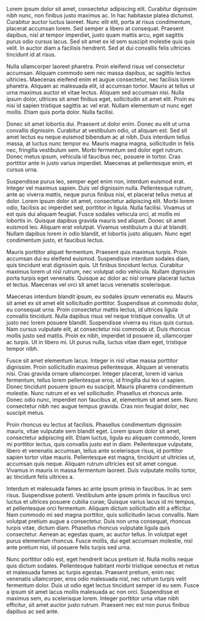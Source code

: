 

Lorem ipsum dolor sit amet, consectetur adipiscing elit. Curabitur dignissim nibh nunc, non finibus justo maximus ac. In hac habitasse platea dictumst. Curabitur auctor luctus laoreet. Nunc elit elit, porta at risus condimentum, placerat accumsan lorem. Sed semper a libero at consequat. Praesent dapibus, nisl at tempor imperdiet, justo quam mattis arcu, eget sagittis purus odio cursus lacus. Sed sit amet ex id sem suscipit molestie quis quis velit. In auctor diam a facilisis hendrerit. Sed at dui convallis felis ultricies tincidunt id at risus.

Nulla ullamcorper laoreet pharetra. Proin eleifend risus vel consectetur accumsan. Aliquam commodo sem nec massa dapibus, ac sagittis lectus ultricies. Maecenas eleifend enim et augue consectetur, nec facilisis lorem pharetra. Aliquam ac malesuada elit, id accumsan tortor. Mauris at tellus ut urna maximus auctor et vitae lectus. Aliquam sed accumsan nisi. Nulla ipsum dolor, ultrices sit amet finibus eget, sollicitudin sit amet elit. Proin eu nisi id sapien tristique sagittis ac vel erat. Nullam elementum ut nunc eget mollis. Etiam quis porta dolor. Nulla facilisi.

Donec sit amet lobortis dui. Praesent ut dolor enim. Donec eu elit ut urna convallis dignissim. Curabitur at vestibulum odio, ut aliquam est. Sed sit amet lectus eu neque euismod bibendum ac at nibh. Duis interdum tellus massa, at luctus nunc tempor eu. Mauris magna magna, sollicitudin in felis nec, fringilla vestibulum sem. Morbi fermentum sed dolor eget rutrum. Donec metus ipsum, vehicula id faucibus nec, posuere in tortor. Cras porttitor ante in justo varius imperdiet. Maecenas at pellentesque enim, et cursus urna.

Suspendisse purus leo, semper eget enim non, interdum euismod erat. Integer vel maximus sapien. Duis vel dignissim nulla. Pellentesque rutrum, ante ac viverra mattis, neque purus finibus nisi, et placerat tellus metus at dolor. Lorem ipsum dolor sit amet, consectetur adipiscing elit. Morbi lorem odio, facilisis ac imperdiet sed, porttitor in ligula. Nulla facilisi. Vivamus ut est quis dui aliquam feugiat. Fusce sodales vehicula orci, at mollis mi lobortis in. Quisque dapibus gravida mauris sed aliquet. Donec sit amet euismod leo. Aliquam erat volutpat. Vivamus vestibulum a dui at blandit. Nullam dapibus lorem in odio blandit, et lobortis justo aliquam. Nunc eget condimentum justo, et faucibus lectus.

Mauris porttitor aliquet fermentum. Praesent quis maximus turpis. Proin accumsan dui eu eleifend euismod. Suspendisse interdum sodales diam, quis tincidunt erat dignissim quis. Ut finibus tincidunt lectus. Curabitur maximus lorem ut nisl rutrum, nec volutpat odio vehicula. Nullam dignissim porta turpis eget venenatis. Quisque ac dolor ac nisl ornare placerat luctus et lectus. Maecenas vel orci sit amet lacus venenatis scelerisque.

Maecenas interdum blandit ipsum, eu sodales ipsum venenatis eu. Mauris sit amet ex sit amet elit sollicitudin porttitor. Suspendisse at commodo dolor, eu consequat urna. Proin consectetur mattis lectus, id ultrices ligula convallis tincidunt. Nulla dapibus risus vel neque tristique convallis. Ut ut justo nec lorem posuere blandit. Suspendisse viverra eu risus quis cursus. Nam cursus vulputate elit, at consectetur nisi commodo ut. Duis rhoncus mollis justo sed mattis. Proin ex nibh, imperdiet id posuere id, ullamcorper ac turpis. Ut in libero mi. Ut purus nulla, luctus vitae diam eget, tristique tempor nibh.

Fusce sit amet elementum lacus. Integer in nisl vitae massa porttitor dignissim. Proin sollicitudin maximus pellentesque. Aliquam at venenatis nisi. Cras gravida ornare ullamcorper. Integer placerat, lorem id varius fermentum, tellus lorem pellentesque eros, id fringilla dui leo ut sapien. Donec tincidunt posuere ipsum eu suscipit. Mauris pharetra condimentum molestie. Nunc rutrum et ex vel sollicitudin. Phasellus et rhoncus ante. Donec odio nunc, imperdiet non faucibus at, elementum sit amet sem. Nunc consectetur nibh nec augue tempus gravida. Cras non feugiat dolor, nec suscipit metus.

Proin rhoncus eu lectus at facilisis. Phasellus condimentum dignissim mauris, vitae vulputate sem blandit eget. Lorem ipsum dolor sit amet, consectetur adipiscing elit. Etiam luctus, ligula eu aliquam commodo, lorem mi porttitor lectus, quis convallis justo est in diam. Pellentesque vulputate, libero et venenatis accumsan, tellus ante scelerisque risus, id porttitor sapien tortor vitae mauris. Pellentesque est magna, tincidunt ut ultricies ut, accumsan quis neque. Aliquam rutrum ultricies est sit amet congue. Vivamus in mauris in massa fermentum laoreet. Duis vulputate mollis tortor, ac tincidunt felis ultrices a.

Interdum et malesuada fames ac ante ipsum primis in faucibus. In ac sem risus. Suspendisse potenti. Vestibulum ante ipsum primis in faucibus orci luctus et ultrices posuere cubilia curae; Quisque varius lacus id mi tempus, et pellentesque orci fermentum. Aliquam dictum sollicitudin elit a efficitur. Nam commodo mi sed magna porttitor, quis sollicitudin lacus convallis. Nam volutpat pretium augue a consectetur. Duis non urna consequat, rhoncus turpis vitae, dictum diam. Phasellus rhoncus vulputate ligula quis consectetur. Aenean ac egestas quam, ac auctor tellus. In volutpat eget purus elementum rhoncus. Fusce mollis, dui eget accumsan molestie, nisl ante pretium nisi, id posuere felis turpis sed urna.

Nunc porttitor odio est, eget hendrerit lacus pretium id. Nulla mollis neque quis dictum sodales. Pellentesque habitant morbi tristique senectus et netus et malesuada fames ac turpis egestas. Praesent pretium, enim nec venenatis ullamcorper, eros odio malesuada nisl, nec rutrum turpis velit fermentum dolor. Duis ut odio eget lectus tincidunt semper id eu sem. Fusce a ipsum sit amet lacus mollis malesuada ac non orci. Suspendisse et maximus sem, eu scelerisque lorem. Integer porttitor urna vitae nibh efficitur, sit amet auctor justo rutrum. Praesent nec est non purus finibus dapibus ac sed ante. 